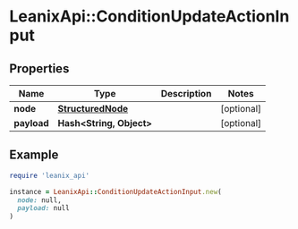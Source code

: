 # LeanixApi::ConditionUpdateActionInput

## Properties

| Name | Type | Description | Notes |
| ---- | ---- | ----------- | ----- |
| **node** | [**StructuredNode**](StructuredNode.md) |  | [optional] |
| **payload** | **Hash&lt;String, Object&gt;** |  | [optional] |

## Example

```ruby
require 'leanix_api'

instance = LeanixApi::ConditionUpdateActionInput.new(
  node: null,
  payload: null
)
```

